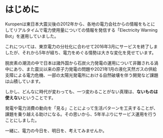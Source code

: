 # はじめに

Kuropenは東日本大震災後の2012年から、各地の電力会社からの情報をもとにしてリアルタイムで電力使用量についての情報を発信する「Electricity Warning Bot」を運用していました。

これについては、東京電力の分社化に合わせて2016年3月にサービスを終了しましたが、それから5年が経ち、電力をめぐる情勢は大きな変化を見せています。

脱炭素の潮流の中で日本は諸外国から石炭火力発電の運用について非難される渦中にあり、また震災以来の原子力発電の問題や2021年1月の液化天然ガスの供給支障による電力危機、一部の太陽光発電所における自然破壊を伴う開発など課題は山積しています。

しかし、どんなに時代が変わっても、一つ変わることがない真理は、**ないものは使えない**ということです。

発電や電力消費の動向を「見る」ことによって生活パターンを工夫することが、課題を乗り越える助けになる。その思いから、5年半ぶりにサービス運用を行うことにしました。

一緒に、電力の今日を、明日を、考えてみませんか。

